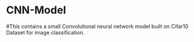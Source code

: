 # CNN-Model
#This contains a small Convolutional neural network model built on Cifar10 Dataset for image classification.
